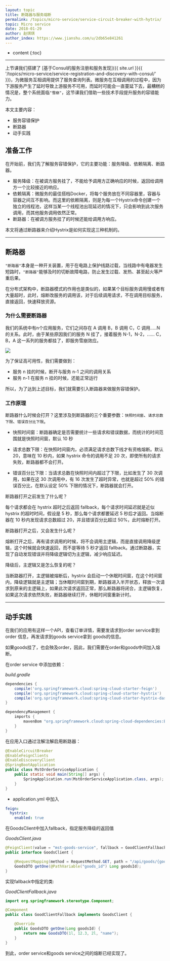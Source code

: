 ```yaml
---
layout: topic
title: 断路器与服务熔断
permalink: /topics/micro-service/service-circuit-breaker-with-hytrix/
topic: Micro service
date: 2018-01-29
author: 赵琪琪
author_index: https://www.jianshu.com/u/2db65e841261
---
```


* content
{:toc}

---

上节课我们搭建了 [基于Consul的服务注册和服务发现]({{ site.url }}{{ '/topics/micro-service/service-registration-and-discovery-with-consul/' }})，为微服务互相调用提供了服务查询列表。微服务在互相调用的过程中，因为下游服务产生了延时导致上游服务不可用，而延时可能会一直蔓延下去，最糟糕的情况是，整个系统面临`"雪崩"`，这节课我们借助一些技术手段提升服务的容错能力。


本文主要内容：

- 服务容错保护
- 断路器
- 动手实践

## 准备工作
在开始前，我们先了解服务容错保护，它的主要功能：服务降级、依赖隔离、断路器。

- 服务降级：在被调方服务挂了，不能给予调用方正确响应的时候，返回给调用方一个比较接近的响应。
- 依赖隔离：微服务的最佳搭档Docker，将每个服务放在不同容器里，容器与容器之间互不影响。而这里的依赖隔离，则是为每一个Hystrix命令创建一个独立的线程池，这样当某一个线程池出现延迟的情况下，只会影响到此次服务调用，而其他服务调用依然正常。
- 断路器：在被调方服务挂了的时候还能给调用方响应。

本文将通过断路器来介绍Hystrix是如何实现这三种机制的。

---

## 断路器
`"断路器"`本身是一种开关装置，用于在电路上保护线路过载，当线路中有电器发生短路时，`"断路器"`能够及时的切断故障电路，防止发生过载、发热、甚至起火等严重后果。

在分布式架构中，断路器模式的作用也是类似的，如果某个目标服务调用慢或者有大量超时，此时，熔断改服务的调用该，对于后续调用请求，不在调用目标服务，直接返回，快速释放资源。

### 为什么需要断路器
我们的系统中有n个应用服务，它们之间存在 A 调用 B，B 调用 C，C 调用.....N 的关系。此时，由于某些原因我们的服务 N 挂了，接着服务 N-1，N-2，...... C，B，A 这一系列的服务都挂了，即服务雪崩效应。

![](http://upload-images.jianshu.io/upload_images/3100944-02918d1cd2ae3060.png?imageMogr2/auto-orient/strip%7CimageView2/2/w/1240)

为了保证高可用性，我们需要做到：

- 服务 n 挂的时候，断开与服务 n-1 之间的调用关系
- 服务 n-1 在服务 n 挂的时候，还能正常运行 

所以，为了达到上述目标，我们就需要引入断路器来做服务容错保护。

### 工作原理
断路器什么时候会打开？这里涉及到断路器的三个重要参数：`快照时间窗`、`请求总数下限`、`错误百分比下限`。

- 快照时间窗：断路器确定是否需要统计一些请求和错误数据，而统计的时间范围就是快照时间窗，默认 10 秒

- 请求总数下限：在快照时间窗内，必须满足请求总数下线才有资格熔断。默认 20，意味在 10 秒内，如果 hystrix 命令的调用不足 20 次，即使所有的请求失败，断路器都不会打开。

- 错误百分比下限：当请求总数在快照时间内超过了下限，比如发生了 30 次调用，如果在这 30 次调用中，有 16 次发生了超时异常，也就是超过 50% 的错误百分比，在默认设定 50% 下限的情况下，断路器就会打开。


断路器打开之前发生了什么呢？

每个请求都会在 hystrix 超时之后返回 fallback，每个请求时间延迟就是近似 hystrix 的超时时间，假设是 5 秒，那么每个请求都要延迟 5 秒后才返回。当熔断器在 10 秒内发现请求总数超过 20，并且错误百分比超过 50%，此时熔断打开。

断路器打开之后，又会发生什么呢？

熔断打开之后，再有请求调用的时候，将不会调用主逻辑，而是直接调用降级逻辑，这个时候就会快速返回，而不是等待 5 秒才返回 fallback。通过断路器，实现了自动发现错误并将降级逻辑切为主逻辑，减少响应延迟。

降级后，主逻辑又是怎么恢复的呢？

当断路器打开，主逻辑被熔断后，hystrix 会启动一个休眠时间窗，在这个时间窗内，降级逻辑就是主逻辑；当休眠时间窗到期，断路器进入半开状态，释放一次请求到原来的主逻辑上，如果此次请求返回正常，那么断路器将闭合，主逻辑恢复，如果这次请求依然失败，断路器继续打开，休眠时间窗重新计时。


---

## 动手实践
在我们的应用有这样一个API，查看订单详情，需要发请求到order service拿到 order 信息，再发请求到goods service拿到 goods的信息。

如果goods挂了，也会殃及order，因此，我们需要在order和goods中间加入熔断。

在order service 中添加依赖：

*build.gradle*

```groovy
dependencies {
    compile('org.springframework.cloud:spring-cloud-starter-feign')
    compile('org.springframework.cloud:spring-cloud-starter-hystrix')
    compile('org.springframework.cloud:spring-cloud-starter-hystrix-dashboard')
}

dependencyManagement {
	imports {
		mavenBom "org.springframework.cloud:spring-cloud-dependencies:Edgware.RELEASE"
	}
}
```

在应用入口通过注解注解启用断路器：

```java
@EnableCircuitBreaker
@EnableFeignClients
@EnableDiscoveryClient
@SpringBootApplication
public class MstOrderServiceApplication {
	public static void main(String[] args) {
		SpringApplication.run(MstOrderServiceApplication.class, args);
	}
}
```

- application.yml 中加入

```yaml
feign:
  hystrix:
    enabled: true
```

在GoodsClient中加入fallback，指定服务降级的返回值

*GoodsClient.java*

```java
@FeignClient(value = "mst-goods-service", fallback = GoodClientFallback.class)
public interface GoodsClient {

    @RequestMapping(method = RequestMethod.GET, path = "/api/goods/{goods_id}")
    GoodsDTO getOne(@PathVariable("goods_id") Long goodsId);
}
```

实现fallback中指定的类:

*GoodClientFallback.java*

```java
import org.springframework.stereotype.Component;

@Component
public class GoodClientFallback implements GoodsClient {

    @Override
    public GoodsDTO getOne(Long goodsId) {
        return new GoodsDTO(1l, 12.3, 2l, "name");
    }
}
```

到此，order service和goods service之间的熔断已经实现了。

